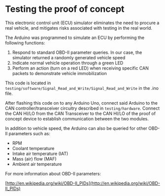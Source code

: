 # Testing the proof of concept

This electronic control unit (ECU) simulator  eliminates  the  need  to  procure  a  real vehicle, and mitigates risks associated with testing in the real world.

The Arduino was programmed to simulate an ECU by performing the following functions:
1. Respond to standard OBD-II parameter queries. In our case, the simulator returned a randomly generated vehicle speed
2. Indicate normal vehicle operation through a green LED
3. Perform an action (turn on a red LED) when receiving specific CAN packets to demonstrate vehicle immobilization

This code is located in `testing/software/Signal_Read_and_Write/Signal_Read_and_Write` in the .ino file.

After flashing this code on to any Arduino Uno, connect said Arduino to the CAN controller/transceiver circuitry described in `testing/hardware`. 
Connect the CAN HI/LO from the CAN Transceiver to the CAN HI/LO of the proof of concept device to establish communication between the two modules.

In addition to vehicle speed, the Arduino can also be queried for other OBD-II parameters such as:
*  RPM
*  Coolant temperature
*  Intake air temperature (IAT)
*  Mass (air) flow (MAF)
*  Ambient air temperature

For more information about OBD-II parameters:

[http://en.wikipedia.org/wiki/OBD-II_PIDs](http://en.wikipedia.org/wiki/OBD-II_PIDs)